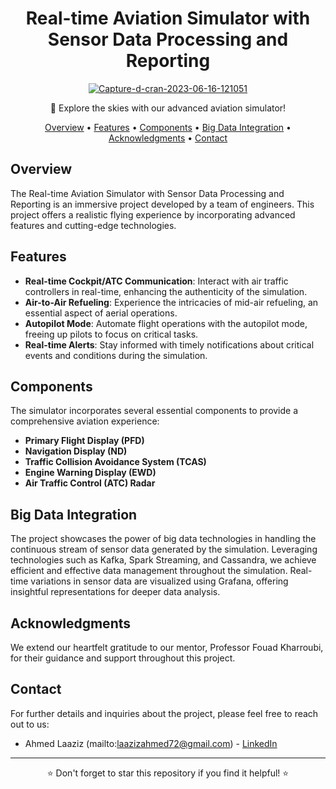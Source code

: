 <h1 align="center">Real-time Aviation Simulator with Sensor Data Processing and Reporting</h1>

<p align="center">
  <a href="https://ibb.co/G364JcR"><img src="https://i.ibb.co/zHMT5GZ/Capture-d-cran-2023-06-16-121051.png" alt="Capture-d-cran-2023-06-16-121051" border="0" /></a>
</p>

<p align="center">🚀 Explore the skies with our advanced aviation simulator!</p>

<p align="center">
  <a href="#overview">Overview</a> •
  <a href="#features">Features</a> •
  <a href="#components">Components</a> •
  <a href="#integration">Big Data Integration</a> •
  <a href="#acknowledgments">Acknowledgments</a> •
  <a href="#contact">Contact</a>
</p>

## Overview
The Real-time Aviation Simulator with Sensor Data Processing and Reporting is an immersive project developed by a team of engineers. This project offers a realistic flying experience by incorporating advanced features and cutting-edge technologies.

## Features
- **Real-time Cockpit/ATC Communication**: Interact with air traffic controllers in real-time, enhancing the authenticity of the simulation.
- **Air-to-Air Refueling**: Experience the intricacies of mid-air refueling, an essential aspect of aerial operations.
- **Autopilot Mode**: Automate flight operations with the autopilot mode, freeing up pilots to focus on critical tasks.
- **Real-time Alerts**: Stay informed with timely notifications about critical events and conditions during the simulation.

## Components
The simulator incorporates several essential components to provide a comprehensive aviation experience:
- **Primary Flight Display (PFD)**
- **Navigation Display (ND)**
- **Traffic Collision Avoidance System (TCAS)**
- **Engine Warning Display (EWD)**
- **Air Traffic Control (ATC) Radar**

## Big Data Integration
The project showcases the power of big data technologies in handling the continuous stream of sensor data generated by the simulation. Leveraging technologies such as Kafka, Spark Streaming, and Cassandra, we achieve efficient and effective data management throughout the simulation. Real-time variations in sensor data are visualized using Grafana, offering insightful representations for deeper data analysis.

## Acknowledgments
We extend our heartfelt gratitude to our mentor, Professor Fouad Kharroubi, for their guidance and support throughout this project.

## Contact
For further details and inquiries about the project, please feel free to reach out to us:

- Ahmed Laaziz (mailto:laazizahmed72@gmail.com) - [LinkedIn]([https://www.linkedin.com/in/your-profile](https://www.linkedin.com/in/ahmed-laaziz-4b2168218/))


---

<p align="center">⭐ Don't forget to star this repository if you find it helpful! ⭐</p>
